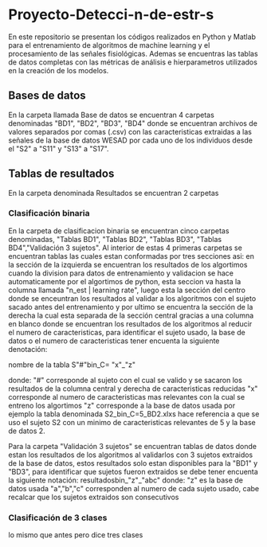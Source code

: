 # Proyecto-Detecci-n-de-estr-s
En este repositorio se presentan los códigos realizados en Python y Matlab para el entrenamiento de algoritmos de machine learning y el procesamiento de las señales fisiológicas. Ademas se encuentras las tablas de datos completas con las métricas de análisis e hierparametros utilizados en la creación de los modelos.  
## Bases de datos
En la carpeta llamada Base de datos se encuentran 4 carpetas denominadas "BD1", "BD2", "BD3", "BD4" donde se encuentran archivos de valores separados por comas (.csv) con las caracteristicas extraidas a las señales de la base de datos WESAD por cada uno de los individuos desde el "S2" a "S11" y "S13" a "S17".
## Tablas de resultados
En la carpeta denominada Resultados se encuentran 2 carpetas 

### Clasificación binaria 
En la carpeta de clasificacion binaria se encuentran cinco carpetas denominadas, "Tablas BD1", "Tablas BD2", "Tablas BD3", "Tablas BD4","Validación 3 sujetos".
Al interior de estas 4 primeras carpetas se encuentran tablas las cuales estan conformadas por tres secciones asi: en la sección de la izquierda se encuentran los resultados de los algortimos cuando la division para datos de entrenamiento y validacion se hace automaticamente por el algortimos de python, esta seccion va hasta la columna llamada "n_est | learning rate", luego esta la sección del centro donde se enceuntran los resultados al validar a los algoritmos con el sujeto sacado antes del entrenamiento y por ultimo se encuentra la sección de la derecha la cual esta separada de la sección central gracias a una columna en blanco donde se encuentran los resultados de los algoritmos al reducir el numero de caracteristicas, para identificar el sujeto usado, la base de datos o el numero de caracteristicas tener encuenta la siguiente denotación:

nombre de la tabla S"#"bin_C= "x"_"z"

donde: "#" corresponde al sujeto con el cual se valido y se sacaron los resultados de la columna central y derecha de caracteristicas reducidas
                 "x" corresponde al numero de caracteristicas mas relevantes con la cual se entreno los algortimos
                 "z" corresponde a la base de datos usada 
por ejemplo la tabla denominada S2_bin_C=5_BD2.xlxs hace referencia a que se uso el sujeto S2 con un minimo de caracteristicas relevantes de 5 y la base de datos 2.

Para la carpeta "Validación 3 sujetos" se encuentran tablas de datos donde estan los resultados de los algoritmos al validarlos con 3 sujetos extraidos de la base de datos, estos resultados solo estan disponibles para la "BD1" y "BD3", para identificar que sujetos fueron extraidos se debe tener encuenta la siguiente notación:
resultadosbin_"z"_"abc" donde: "z" es la base de datos usada 
                               "a","b","c" corresponden al numero de cada sujeto usado, cabe recalcar que los sujetos extraidos son consecutivos


### Clasificación de 3 clases
lo mismo que antes pero dice tres clases 
